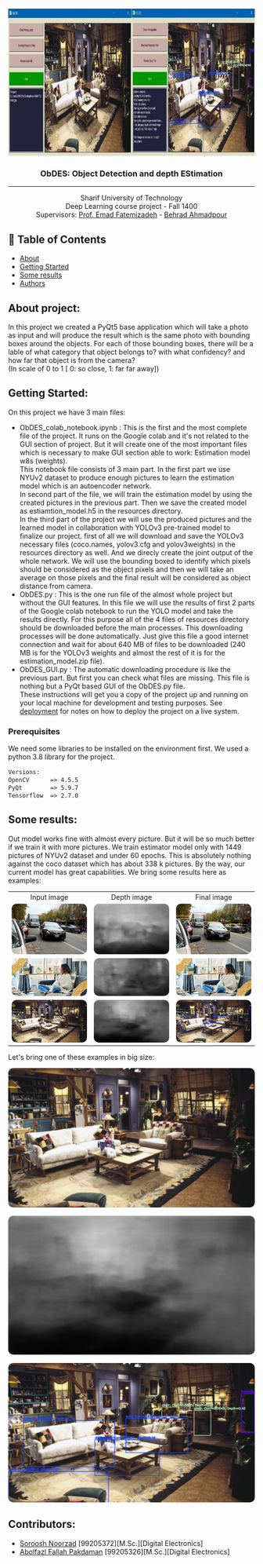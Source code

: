 <p align="center">
  <a href="" rel="noopener">
 <img height=300px src="pics/preview.jpg" alt="Final Sample"></a>
</p>

<h3 align="center">ObDES: Object Detection and depth EStimation</h3>

---

<p align="center">
Sharif University of Technology<br/>
Deep Learning course project - Fall 1400<br/>
Supervisors: <a href="http://ee.sharif.edu/~fatemizadeh/">Prof. Emad Fatemizadeh</a> - <a href="http://ee.sharif.edu/~behrad.ahmadpour/">Behrad Ahmadpour</a><br/>
</p>

## 📝 Table of Contents

- [About](#about)
- [Getting Started](#getting_started)
- [Some results](#results)
- [Authors](#authors)

## About project:<a name = "about"></a>

In this project we created a PyQt5 base application which will take a photo as input and will produce the result which is the same photo with bounding boxes around the objects. For each of those bounding boxes, there will be a lable of what category that object belongs to? with what confidency? and how far that object is from the camera?<br/> (In scale of 0 to 1 [ 0: so close, 1: far far away])

## Getting Started: <a name = "getting_started"></a>

On this project we have 3 main files:
* ObDES_colab_notebook.ipynb : This is the first and the most complete file of the project. It runs on the Google colab and it's not related to the GUI section of project. But it will create one of the most important files which is necessary to make GUI section able to work: Estimation model w8s (weights).<br/> This notebook file consists of 3 main part. In the first part we use NYUv2 dataset to produce enough pictures to learn the estimation model which is an autoencoder network.<br/>In second part of the file, we will train the estimation model by using the created pictures in the previous part. Then we save the created model as estiamtion_model.h5 in the resources directory.<br/>
In the third part of the project we will use the produced pictures and the learned model in collaboration with YOLOv3 pre-trained model to finalize our project. first of all we will download and save the YOLOv3 necessary files (coco.names, yolov3.cfg and yolov3weights) in the resources directory as well. And we direcly create the joint output of the whole network. We will use the bounding boxed to identify which pixels should be considered as the object pixels and then we will take an average on those pixels and the final result will be considered as object distance from camera.
* ObDES.py : This is the one run file of the almost whole project but without the GUI features. In this file we will use the results of first 2 parts of the Google colab notebook to run the YOLO model and take the results directly. For this purpose all of the 4 files of resources directory should be downloaded before the main processes. This downloading processes will be done automatically. Just give this file a good internet connection and wait for about 640 MB of files to be downloaded (240 MB is for the YOLOv3 weights and almost the rest of it is for the estimation_model.zip file).
* ObDES_GUI.py : The automatic downloading procedure is like the previous part. But first you can check what files are missing. This file is nothing but a PyQt based GUI of the ObDES.py file.
<br/>These instructions will get you a copy of the project up and running on your local machine for development and testing purposes. See [deployment](#deployment) for notes on how to deploy the project on a live system.

### Prerequisites

We need some libraries to be installed on the environment first. We used a python 3.8 library for the project.

```
Versions:
OpenCV      => 4.5.5
PyQt        => 5.9.7
Tensorflow  => 2.7.0
```

## Some results: <a name = "results"></a>

Out model works fine with almost every picture. But it will be so much better if we train it with more pictures. We train estimator model only with 1449 pictures of NYUv2 dataset and under 60 epochs. This is absolutely nothing against the coco dataset which has about 338 k pictures. By the way, our current model has great capabilities. We bring some results here as examples:
<table style="text-align:center;">
<tr><td>Input image</td><td>Depth image</td><td>Final image</td></tr>
<tr>
<td><img style="border-radius:10px;" src="pics/test1.jpg" alt="test1"></td>
<td><img style="border-radius:10px;" src="pics/test1_dep.png" alt="test1_depth"></td></td>
<td><img style="border-radius:10px;" src="pics/test1_rgb.png" alt="test1_rgb"></td></td>
</tr>
<tr>
<td><img style="border-radius:10px;" src="pics/test2.jpg" alt="test2"></td>
<td><img style="border-radius:10px;" src="pics/test2_dep.png" alt="test2_depth"></td></td>
<td><img style="border-radius:10px;" src="pics/test2_rgb.png" alt="test2_rgb"></td></td>
</tr>
<tr>
<td><img style="border-radius:10px;" src="pics/test3.jpg" alt="test3"></td>
<td><img style="border-radius:10px;" src="pics/test3_dep.png" alt="test3_depth"></td></td>
<td><img style="border-radius:10px;" src="pics/test3_rgb.png" alt="test3_rgb"></td></td>
</tr>
</table>
Let's bring one of these examples in big size:
<p align="center"><img style="border-radius:10px;" src="pics/test3_big.jpg" alt="test3_dep"></p>
<p align="center"><img style="border-radius:10px;" src="pics/test3_dep_big.png" alt="test3_dep"></p>
<p align="center"><img style="border-radius:10px;" src="pics/test3_rgb_big.png" alt="test3_rgb"></p>

## Contributors: <a name = "authors"></a>
- <a href="https://github.com/Soroosh-N">Soroosh Noorzad</a> [99205372][M.Sc.][Digital Electronics]
- <a href="https://github.com/AFP1333">Abolfazl Fallah Pakdaman</a> [99205326][M.Sc.][Digital Electronics]
